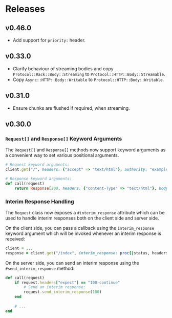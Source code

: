 # Releases

## v0.46.0

  - Add support for `priority:` header.

## v0.33.0

  - Clarify behaviour of streaming bodies and copy `Protocol::Rack::Body::Streaming` to `Protocol::HTTP::Body::Streamable`.
  - Copy `Async::HTTP::Body::Writable` to `Protocol::HTTP::Body::Writable`.

## v0.31.0

  - Ensure chunks are flushed if required, when streaming.

## v0.30.0

### `Request[]` and `Response[]` Keyword Arguments

The `Request[]` and `Response[]` methods now support keyword arguments as a convenient way to set various positional arguments.

``` ruby
# Request keyword arguments:
client.get("/", headers: {"accept" => "text/html"}, authority: "example.com")

# Response keyword arguments:
def call(request)
	return Response[200, headers: {"content-Type" => "text/html"}, body: "Hello, World!"]
```

### Interim Response Handling

The `Request` class now exposes a `#interim_response` attribute which can be used to handle interim responses both on the client side and server side.

On the client side, you can pass a callback using the `interim_response` keyword argument which will be invoked whenever an interim response is received:

``` ruby
client = ...
response = client.get("/index", interim_response: proc{|status, headers| ...})
```

On the server side, you can send an interim response using the `#send_interim_response` method:

``` ruby
def call(request)
	if request.headers["expect"] == "100-continue"
		# Send an interim response:
		request.send_interim_response(100)
	end
	
	# ...
end
```
